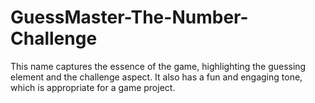 # GuessMaster-The-Number-Challenge
This name captures the essence of the game, highlighting the guessing element and the challenge aspect. It also has a fun and engaging tone, which is appropriate for a game project.
